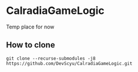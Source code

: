 # CalradiaGameLogic
Temp place for now

## How to clone
`git clone --recurse-submodules -j8 https://github.com/DevScyu/CalradiaGameLogic.git`

